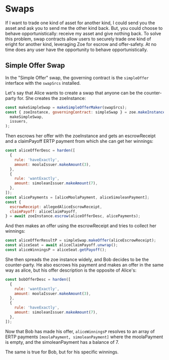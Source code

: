 # Swaps

If I want to trade one kind of asset for another kind, I could send
you the asset and ask you to send me the other kind back. But, you
could choose to behave opportunistically: receive my asset and give
nothing back. To solve this problem, swap contracts allow users to
securely trade one kind of eright for another kind, leveraging Zoe
for escrow and offer-safety. At no time does any user have the
opportunity to behave opportunistically.

## Simple Offer Swap

In the "Simple Offer" swap, the governing contract is the
`simpleOffer` interface with the `swapSrcs` installed. 

Let's say that Alice wants to create a swap that anyone can be the
counter-party for. She creates the zoeInstance:

```js
const makeSimpleSwap = makeSimpleOfferMaker(swapSrcs);
const { zoeInstance, governingContract: simpleSwap } = zoe.makeInstance(
  makeSimpleSwap,
  issuers,
);
```

Then escrows her offer with the zoeInstance and gets an escrowReceipt
and a claimPayoff ERTP payment from which she can get her winnings:

```js
const aliceOfferDesc = harden([
  {
    rule: 'haveExactly',
    amount: moolaIssuer.makeAmount(3),
  },
  {
    rule: 'wantExactly',
    amount: simoleanIssuer.makeAmount(7),
  },
]);
const alicePayments = [aliceMoolaPayment, aliceSimoleanPayment];
const {
  escrowReceipt: allegedAliceEscrowReceipt,
  claimPayoff: aliceClaimPayoff,
} = await zoeInstance.escrow(aliceOfferDesc, alicePayments);
```

And then makes an offer using the escrowReceipt and tries to collect her winnings:

```js
const aliceOfferResultP = simpleSwap.makeOffer(aliceEscrowReceipt);
const aliceSeat = await aliceClaimPayoff.unwrap();
const aliceWinningsP = aliceSeat.getPayoff();

```

She then spreads the zoe instance widely, and Bob decides to be the
counter-party. He also escrows his payment and makes an offer in the
same way as alice, but his offer description is the opposite of Alice's:

```js
const bobOfferDesc = harden([
  {
    rule: 'wantExactly',
    amount: moolaIssuer.makeAmount(3),
  },
  {
    rule: 'haveExactly',
    amount: simoleanIssuer.makeAmount(7),
  },
]);
```

Now that Bob has made his offer, `aliceWinningsP` resolves to an array
of ERTP payments `[moolaPayment, simoleanPayment]` where the
moolaPayment is empty, and the simoleanPayment has a balance of 7. 

The same is true for Bob, but for his specific winnings.
